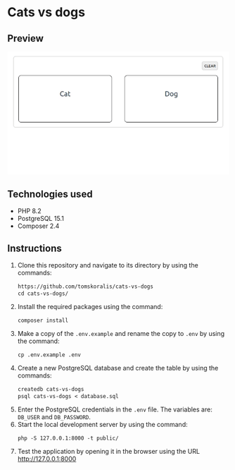 # Cats vs dogs

## Preview

![preview](pictures/preview.gif)

## Technologies used

- PHP 8.2
- PostgreSQL 15.1
- Composer 2.4

## Instructions

1. Clone this repository and navigate to its directory by using the commands:
    ```
    https://github.com/tomskoralis/cats-vs-dogs
    cd cats-vs-dogs/
    ```
2. Install the required packages using the command:
    ```
    composer install
    ```
3. Make a copy of the `.env.example` and rename the copy to `.env` by using the command:
    ```
    cp .env.example .env
    ```
4. Create a new PostgreSQL database and create the table by using the commands:
    ```
    createdb cats-vs-dogs
    psql cats-vs-dogs < database.sql
    ```
5. Enter the PostgreSQL credentials in the `.env` file. The variables are: `DB_USER` and `DB_PASSWORD`.
6. Start the local development server by using the command:
    ```
    php -S 127.0.0.1:8000 -t public/
    ```
7. Test the application by opening it in the browser using the URL http://127.0.0.1:8000
